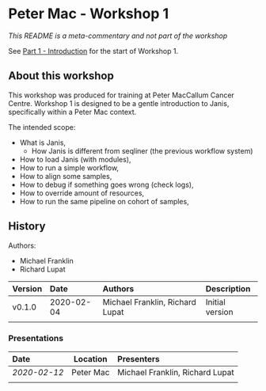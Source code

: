 # Peter Mac - Workshop 1

_This README is a meta-commentary and not part of the workshop_

See [Part 1 - Introduction](1-intro.md) for the start of Workshop 1.

## About this workshop

This workshop was produced for training at Peter MacCallum Cancer Centre. Workshop 1 is designed to be a gentle introduction to Janis, specifically within a Peter Mac context.

The intended scope:

- What is Janis, 
    - How Janis is different from seqliner (the previous workflow system)
- How to load Janis (with modules),
- How to run a simple workflow,
- How to align some samples,
- How to debug if something goes wrong (check logs),
- How to override amount of resources,
- How to run the same pipeline on cohort of samples,


## History

Authors:

- Michael Franklin
- Richard Lupat


| Version 	|    Date    	|      Authors     	                | Description     	|
|:---------	|:----------	|:--------------------------------	|:-----------------	|
| v0.1.0  	| 2020-02-04 	| Michael Franklin, Richard Lupat 	| Initial version 	|
|         	|            	|                                 	|                 	|


### Presentations

| Date   	    |    Location    	|      Presenters     	            |
|:-----------	|:----------:	    |:--------------------------------	|
| _2020-02-12_ 	| Peter Mac 	    | Michael Franklin, Richard Lupat 	|
|         	    |                  	|                  	                |